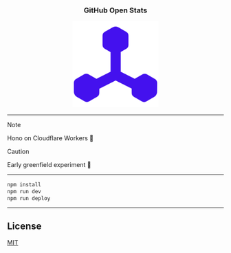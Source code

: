 <div align="center">
	<h3>
		GitHub Open Stats
	</h3>
  <img alt="logo" src="https://raw.githubusercontent.com/metaory/github-open-stats/master/.github/assets/icon.png" width="200px">
</div>

---

> [!NOTE]
> Hono on Cloudflare Workers 🧬


> [!CAUTION]
> Early greenfield experiment 🚧


---

```
npm install
npm run dev
npm run deploy
```

---

License
-------
[MIT](LICENSE)
